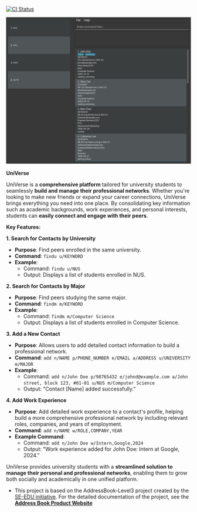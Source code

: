 [![CI Status](https://github.com/se-edu/addressbook-level3/workflows/Java%20CI/badge.svg)](https://github.com/AY2425S1-CS2103T-T17-1/tp/actions)

![Ui](docs/images/Ui.png)

**UniVerse**

UniVerse is a **comprehensive platform** tailored for university students to seamlessly **build and manage their professional networks**. Whether you're looking to make new friends or expand your career connections, UniVerse brings everything you need into one place. By consolidating key information such as academic backgrounds, work experiences, and personal interests, students can **easily connect and engage with their peers**.

**Key Features:**

**1. Search for Contacts by University**
- **Purpose**: Find peers enrolled in the same university.
- **Command**: `findu u/KEYWORD`
- **Example**:
    - Command: `findu u/NUS`
    - Output: Displays a list of students enrolled in NUS.

**2. Search for Contacts by Major**
- **Purpose**: Find peers studying the same major.
- **Command**: `findm m/KEYWORD`
- **Example**:
    - Command: `findm m/Computer Science`
    - Output: Displays a list of students enrolled in Computer Science.

**3. Add a New Contact**
- **Purpose**: Allows users to add detailed contact information to build a professional network.
- **Command**: `add n/NAME p/PHONE_NUMBER e/EMAIL a/ADDRESS u/UNIVERSITY m/MAJOR`
- **Example**:
    - Command: `add n/John Doe p/98765432 e/johnd@example.com a/John street, block 123, #01-01 u/NUS m/Computer Science`
    - Output: "Contact [Name] added successfully."

**4. Add Work Experience**
- **Purpose**: Add detailed work experience to a contact's profile, helping build a more comprehensive professional network by including relevant roles, companies, and years of employment.
- **Command**: `add n/NAME w/ROLE,COMPANY,YEAR`
- **Example Command**:
    - Command: `add n/John Doe w/Intern,Google,2024`
    - Output: "Work experience added for John Doe: Intern at Google, 2024."

UniVerse provides university students with a **streamlined solution to manage their personal and professional networks**, enabling them to grow both socially and academically in one unified platform.

* This project is based on the AddressBook-Level3 project created by the [SE-EDU initiative](https://se-education.org). For the detailed documentation of the project, see the **[Address Book Product Website](https://se-education.org/addressbook-level3)**
